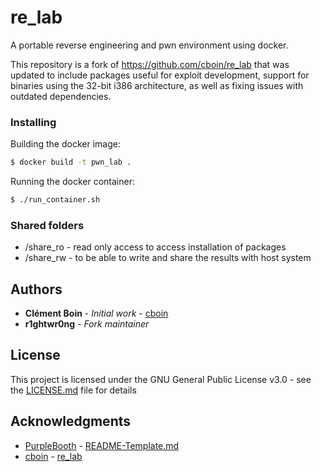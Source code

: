 # re_lab
A portable reverse engineering and pwn environment using docker.

This repository is a fork of https://github.com/cboin/re_lab that was updated to include packages useful for exploit development, support for binaries using the 32-bit i386 architecture, as well as fixing issues with outdated dependencies.

### Installing

Building the docker image:
```bash
$ docker build -t pwn_lab .
```

Running the docker container:
```bash
$ ./run_container.sh
```

### Shared folders

* /share_ro - read only access to access installation of packages
* /share_rw - to be able to write and share the results with host system

## Authors

* **Clément Boin** - *Initial work* - [cboin](https://github.com/cboin)
* **r1ghtwr0ng** - *Fork maintainer*

## License

This project is licensed under the GNU General Public License v3.0 - see the [LICENSE.md](LICENSE.md) file for details

## Acknowledgments

* [PurpleBooth](https://github.com/PurpleBooth) - [README-Template.md](https://gist.github.com/PurpleBooth/109311bb0361f32d87a2)
* [cboin](https://github.com/cboin) - [re_lab](https://github.com/cboin/re_lab)
